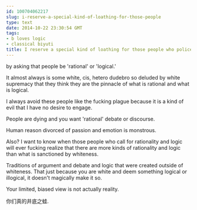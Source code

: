 ```yaml
---
id: 100704062217
slug: i-reserve-a-special-kind-of-loathing-for-those-people
type: text
date: 2014-10-22 23:30:54 GMT
tags:
- b loves logic
- classical biyuti
title: I reserve a special kind of loathing for those people who police tone and discussions
---
```

<p>by asking that people be 'rational' or 'logical.'</p>&#13;
<p>It almost always is some white, cis, hetero dudebro so deluded by white supremacy that they think they are the pinnacle of what is rational and what is logical.</p>&#13;
<p>I always avoid these people like the fucking plague because it is a kind of evil that I have no desire to engage.</p>&#13;
<p>People are dying and you want 'rational' debate or discourse.</p>&#13;
<p>Human reason divorced of passion and emotion is monstrous.</p>&#13;
<p>Also? I want to know when those people who call for rationality and logic will ever fucking realize that there are more kinds of rationality and logic than what is sanctioned by whiteness.</p>&#13;
<p>Traditions of argument and debate and logic that were created outside of whiteness. That just because you are white and deem something logical or illogical, it doesn't magically make it so.</p>&#13;
<p>Your limited, biased view is not actually reality.</p>&#13;
<p>你们<span class="st">真的井底之蛙. <br /></span></p>
